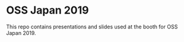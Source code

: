 # OSS Japan 2019

This repo contains presentations and slides used at the booth for OSS Japan 2019.

